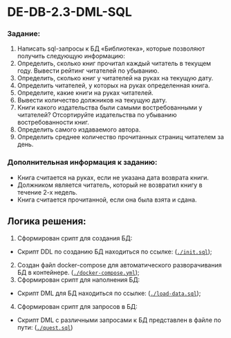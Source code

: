 # DE-DB-2.3-DML-SQL
### Задание:
1. Написать sql-запросы к БД «Библиотека», которые позволяют получить следующую информацию:
2. Определить, сколько книг прочитал каждый читатель в текущем году. Вывести рейтинг читателей по убыванию.
3. Определить, сколько книг у читателей на руках на текущую дату.
4. Определить читателей, у которых на руках определенная книга.
5. Определите, какие книги на руках читателей.
6. Вывести количество должников на текущую дату. 
7. Книги какого издательства были самыми востребованными у читателей? Отсортируйте издательства по убыванию востребованности книг.
8. Определить самого издаваемого автора.
9. Определить среднее количество прочитанных страниц читателем за день.
### Дополнительная информация к заданию:
- Книга считается на руках, если не указана дата возврата книги.
- Должником является читатель, который не возвратил книгу в течение 2-х недель.
- Книга считается прочитанной, если она была взята и сдана.

## Логика решения:
1. Сформирован срипт для создания БД:
- Скрипт DDL по созданию БД находиться по ссылке: (<code>[./init.sql]()</code>);
2. Создан файл docker-compose для автоматического разворачивания БД в контейнере. (<code>[./docker-compose.yml]()</code>);
3. Сформирован срипт для наполнения БД:
- Скрипт DML для БД находиться по ссылке: (<code>[./load-data.sql]()</code>);
4. Сформирован срипт для запросов в БД:
- Скрипт DML c различными запросами к БД представлен в файле по пути: (<code>[./quest.sql]()</code>)